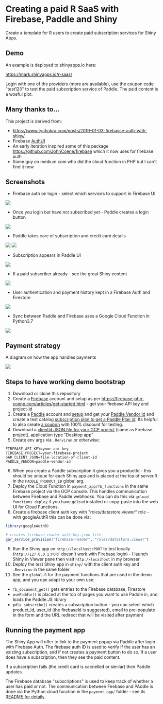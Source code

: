 # Creating a paid R SaaS with Firebase, Paddle and Shiny

Create a template for R users to create paid subscription services for Shiny Apps.

## Demo

An example is deployed to shinyapps.io here:

https://mark.shinyapps.io/r-saas/

Login with one of the providers (more are available), use the coupon code "test123" to test the paid subscription service of Paddle.  The paid content is a woeful plot.

## Many thanks to...

This project is derived from:

* https://www.tychobra.com/posts/2019-01-03-firebasse-auth-wtih-shiny/
* Firebase [AuthUI](https://firebaseopensource.com/projects/firebase/firebaseui-web/)
* An early iteration inspired some of this package https://github.com/JohnCoene/firebase which it now uses for firebase auth
* Some guy on medium.com who did the cloud function in PHP but I can't find it now

## Screenshots

* Firebase auth on login - select which services to support in Firebase UI

![](firebase-login.png)

* Once you login but have not subscribed yet - Paddle creates a login button

![](non-subscriber-content.png)

* Paddle takes care of subscription and credit card details

![](paddle-paymentstep-1.png)
![](paddle-paymentstep-2.png)

* Subscription appears in Paddle UI

![](paddle-subscription.png)

* If a paid subscriber already - see the great Shiny content

![](subscriber-content.png)

* User authentication and payment history kept in a Firebase Auth and Firestore

![](payment_app/firebase-database.png)

* Sync between Paddle and Firebase uses a Google Cloud Function in Python3.7

![](payment_app/cloud-function-paddle.png)

## Payment strategy

A diagram on how the app handles payments

![](paddle_flow.png)

## Steps to have working demo bootstrap

1. Download or clone this repository
2. Create a [Firebase](https://firebase.google.com/) account and setup as per https://firebase.john-coene.com/articles/get-started.html - get your firebase API key and project-id
3. Create a [Paddle](https://paddle.com) account and [setup](https://developer.paddle.com/getting-started/intro) and get your [Paddle Vendor Id](https://vendors.paddle.com/authentication) and create a test catalog [subscription plan to get a Paddle Plan Id](https://vendors.paddle.com/subscriptions/plans).  Its helpful to also create [a coupon](https://vendors.paddle.com/coupons) with 100% discount for testing. 
4. Download a [clientId JSON file for your GCP project](https://console.cloud.google.com/apis/credentials/oauthclient) (same as Firebase project), application type "Desktop app"
5. Create env args via `.Renviron` or otherwise:

```
FIREBASE_API_KEY=your-api-key
FIREBASE_PROJECT=your-firebase-project
GAR_CLIENT_JSON=file-location-of-client-id
PADDLE_VENDOR=paddle-vendor-id
```

6. When you create a Paddle subscription it gives you a productId - this should be unique for each Shiny app and is placed at the top of server.R in the `PADDLE_PRODUCT_ID` global arg.
7. Deploy the Cloud Function in `payment_app/fb_functions` in the same Firebase project via the GCP console.  This handles communication between Firebase and Paddle webhooks.  You can do this via `gcloud functions deploy` if you have `gcloud` installed or copy-paste into the web UI for Cloud Functions.
8. Create a firebase client auth key with "roles/datastore.viewer" role - with googleAuthR this can be done via:

```r
library(googleAuthR)

# creates firebase-reader-auth-key.json file
gar_service_provision("firebase-reader", "roles/datastore.viewer")
```
9. Run the Shiny app on `http://localhost:PORT` to test locally (`http://127.0.0.1:PORT` doesn't work with Firebase login) - I launch Shiny in Viewer pane then visit `http://localhost` in my browser
10. Deploy the test Shiny app in `shiny/` with the client auth key and `.Renviron` in the same folder
11. See the `global.R` for the payment functions that are used in the demo app, and you can adapt to your own use:
  * `fb_document_get()` gets entries to the Firebase database, Firestore
  * `usePaddle()` is placed at the top of pages you want to use Paddle in, and loads the Paddle JS library
  * `pdle_subscribe()` creates a subscription button - you can select which product_id, user_id (the firebaseId is suggested), email to pre-populate in the form and the URL redirect that will be visited after payment


## Running the payment app

The Shiny App will offer to link to the payment popup via Paddle after login with Firebase Auth.  The firebase auth ID is used to verify if the user has an existing subscription, and if not creates a payment button to do so.  If a user does have a subscription, then they see the paid content. 

If a subscription fails (the credit card is cacnelled or similar) then Paddle updates.

The Firebase databsae "subscriptions" is used to keep track of whether a user has paid or not.  The communication between Firebase and PAddle is done via the Python cloud function in the `payment_app/` folder - see its [README for details](https://github.com/MarkEdmondson1234/Shiny-R-SaaS/tree/master/payment_app).


